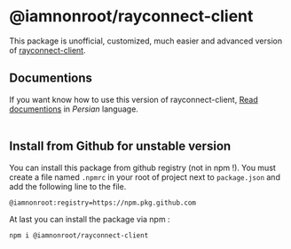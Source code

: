 # @iamnonroot/rayconnect-client
This package is unofficial, customized, much easier and advanced version of [rayconnect-client](https://www.npmjs.com/package/rayconnect-client).

## Documentions
If you want know how to use this version of rayconnect-client, [Read documentions](./docs) in *Persian* language.
<br><br>
## Install from Github for unstable version
You can install this package from github registry (not in npm !). You must create a file named `.npmrc` in your root of project next to `package.json` and add the following line to the file.

```
@iamnonroot:registry=https://npm.pkg.github.com
```

At last you can install the package via npm :
```
npm i @iamnonroot/rayconnect-client
```